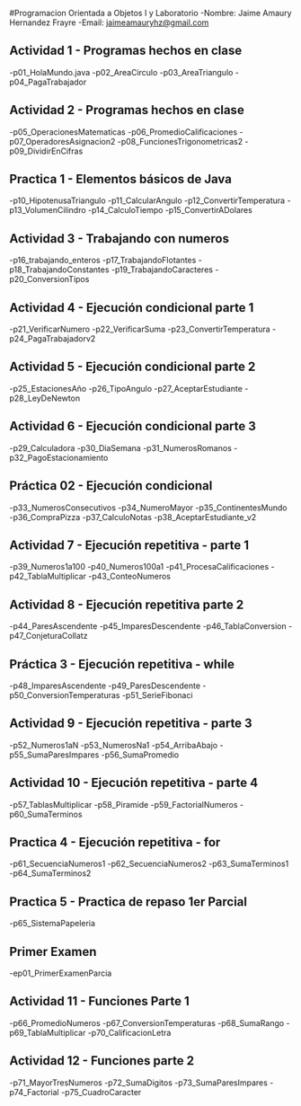#Programacion Orientada a Objetos I y Laboratorio
-Nombre: Jaime Amaury Hernandez Frayre
-Email: jaimeamauryhz@gmail.com

## Actividad 1 - Programas hechos en clase
-p01_HolaMundo.java
-p02_AreaCirculo 
-p03_AreaTriangulo
-p04_PagaTrabajador

## Actividad 2 - Programas hechos en clase
-p05_OperacionesMatematicas
-p06_PromedioCalificaciones
-p07_OperadoresAsignacion2
-p08_FuncionesTrigonometricas2
-p09_DividirEnCifras

## Practica 1 - Elementos básicos de Java
-p10_HipotenusaTriangulo
-p11_CalcularAngulo
-p12_ConvertirTemperatura
-p13_VolumenCilindro
-p14_CalculoTiempo
-p15_ConvertirADolares

## Actividad 3 - Trabajando con numeros
-p16_trabajando_enteros
-p17_TrabajandoFlotantes
-p18_TrabajandoConstantes
-p19_TrabajandoCaracteres
-p20_ConversionTipos

## Actividad 4  - Ejecución condicional parte 1
-p21_VerificarNumero
-p22_VerificarSuma
-p23_ConvertirTemperatura
-p24_PagaTrabajadorv2

## Actividad 5 - Ejecución condicional parte 2
-p25_EstacionesAño
-p26_TipoAngulo
-p27_AceptarEstudiante
-p28_LeyDeNewton

## Actividad 6 - Ejecución condicional parte 3
-p29_Calculadora
-p30_DiaSemana
-p31_NumerosRomanos
-p32_PagoEstacionamiento

## Práctica 02 - Ejecución condicional
-p33_NumerosConsecutivos
-p34_NumeroMayor
-p35_ContinentesMundo
-p36_CompraPizza
-p37_CalculoNotas
-p38_AceptarEstudiante_v2

## Actividad 7 - Ejecución repetitiva - parte 1
-p39_Numeros1a100
-p40_Numeros100a1
-p41_ProcesaCalificaciones
-p42_TablaMultiplicar
-p43_ConteoNumeros


## Actividad 8 - Ejecución repetitiva parte 2
-p44_ParesAscendente
-p45_ImparesDescendente
-p46_TablaConversion
-p47_ConjeturaCollatz

## Práctica 3 - Ejecución repetitiva - while
-p48_ImparesAscendente
-p49_ParesDescendente
-p50_ConversionTemperaturas
-p51_SerieFibonaci

## Actividad 9 - Ejecución repetitiva - parte 3
-p52_Numeros1aN
-p53_NumerosNa1
-p54_ArribaAbajo
-p55_SumaParesImpares
-p56_SumaPromedio

## Actividad 10 - Ejecución repetitiva - parte 4
-p57_TablasMultiplicar
-p58_Piramide
-p59_FactorialNumeros
-p60_SumaTerminos

## Practica 4 - Ejecución repetitiva - for
-p61_SecuenciaNumeros1
-p62_SecuenciaNumeros2
-p63_SumaTerminos1
-p64_SumaTerminos2

## Practica 5 - Practica de repaso 1er Parcial
-p65_SistemaPapeleria

## Primer Examen 
-ep01_PrimerExamenParcia

## Actividad 11 - Funciones Parte 1
-p66_PromedioNumeros
-p67_ConversionTemperaturas
-p68_SumaRango
-p69_TablaMultiplicar
-p70_CalificacionLetra

## Actividad 12 - Funciones parte 2
-p71_MayorTresNumeros
-p72_SumaDigitos
-p73_SumaParesImpares
-p74_Factorial
-p75_CuadroCaracter 
